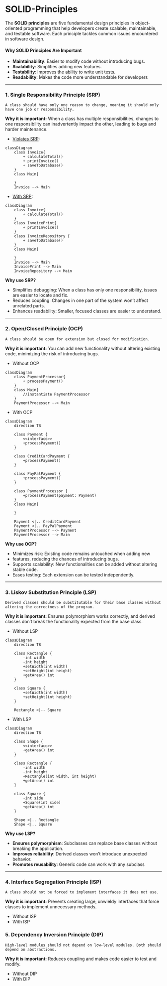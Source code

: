 # SOLID-Principles
The **SOLID principles** are five fundamental design principles in object-oriented programming that help developers create scalable, maintainable, and testable software. Each principle tackles common issues encountered in software design.

#### Why SOLID Principles Are Important
- **Maintainability**: Easier to modify code without introducing bugs.
- **Scalability**: Simplifies adding new features.
- **Testability**: Improves the ability to write unit tests.
- **Readability**: Makes the code more understandable for developers
---
### 1. Single Responsibility Principle (SRP)
`A class should have only one reason to change, meaning it should only have one job or responsibility.`

**Why it is important:** When a class has multiple responsibilities, changes to one responsibility can inadvertently impact the other, leading to bugs and harder maintenance.

- [Violates SRP](https://github.com/Shalini-lodhi/SOLID-Principles/blob/main/SingleResponsibilityPrinciple/WithoutSRP.java):
```mermaid
classDiagram
    class Invoice{
        + calculateTotal()
        + printInvoice()
        + saveToDatabase()
    }
    class Main{
        
    }
    Invoice --> Main
```
- [With SRP](https://github.com/Shalini-lodhi/SOLID-Principles/blob/main/SingleResponsibilityPrinciple/WithSRP.java):
```mermaid
classDiagram
    class Invoice{
        + calculateTotal()
    }
    class InvoicePrint{
        + printInvoice()
    }
    class InvoiceRepository {
        + saveToDatabase()
    }
    class Main{
        
    }
    Invoice --> Main
    InvoicePrint --> Main
    InvoiceRepository --> Main
```   
**Why use SRP?**
- Simplifies debugging: When a class has only one responsibility, issues are easier to locate and fix.
- Reduces coupling: Changes in one part of the system won’t affect unrelated parts.
- Enhances readability: Smaller, focused classes are easier to understand.
---
  
### 2. Open/Closed Principle (OCP)
`A class should be open for extension but closed for modification.`

**Why it is important:**
You can add new functionality without altering existing code, minimizing the risk of introducing bugs.

- Without OCP
```mermaid
classDiagram
    class PaymentProcessor{
        + processPayment()
    }
    class Main{
        //instantiate PaymentProcessor
    }
    PaymentProcessor --> Main
```

- With OCP
```mermaid
classDiagram
    direction TB

    class Payment {
        <<interface>>
        +processPayment()
    }

    class CreditCardPayment {
        +processPayment()
    }

    class PayPalPayment {
        +processPayment()
    }

    class PaymentProcessor {
        +processPayment(payment: Payment)
    }
    class Main{

    }

    Payment <|.. CreditCardPayment
    Payment <|.. PayPalPayment
    PaymentProcessor --> Payment
    PaymentProcessor --> Main
```
**Why use OCP?**
- Minimizes risk: Existing code remains untouched when adding new
- features, reducing the chances of introducing bugs.
- Supports scalability: New functionalities can be added without altering stable code.
- Eases testing: Each extension can be tested independently.

---
### 3. Liskov Substitution Principle (LSP)
`Derived classes should be substitutable for their base classes without altering the correctness of the program.`

**Why it is important:**
Ensures polymorphism works correctly, and derived classes don’t break the functionality expected from the base class.

- Without LSP
```mermaid
classDiagram
    direction TB

    class Rectangle {
        -int width
        -int height
        +setWidth(int width)
        +setHeight(int height)
        +getArea() int
    }

    class Square {
        +setWidth(int width)
        +setHeight(int height)
    }

    Rectangle <|-- Square
```
- With LSP
```mermaid
classDiagram
    direction TB

    class Shape {
        <<interface>>
        +getArea() int
    }

    class Rectangle {
        -int width
        -int height
        +Rectangle(int width, int height)
        +getArea() int
    }

    class Square {
        -int side
        +Square(int side)
        +getArea() int
    }

    Shape <|.. Rectangle
    Shape <|.. Square
```
**Why use LSP?**
- **Ensures polymorphism**: Subclasses can replace base classes without breaking the application.
- **Improves reliability**: Derived classes won’t introduce unexpected behavior.
- **Promotes reusability**: Generic code can work with any subclass
---
  
### 4. Interface Segregation Principle (ISP)
`A class should not be forced to implement interfaces it does not use.`

**Why it is important:**
Prevents creating large, unwieldy interfaces that force classes to implement unnecessary methods.

- Without ISP
- With ISP

### 5. Dependency Inversion Principle (DIP)
`High-level modules should not depend on low-level modules. Both should depend on abstractions.`

**Why it is important:**
Reduces coupling and makes code easier to test and modify.

- Without DIP
- With DIP
